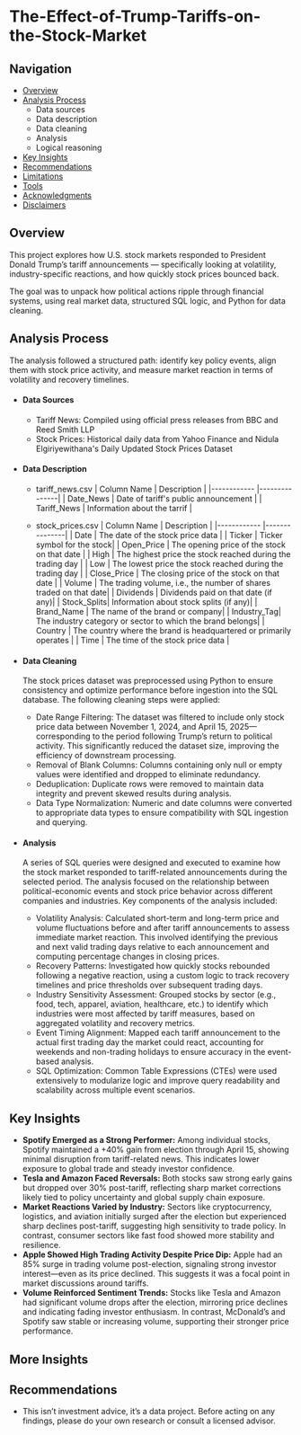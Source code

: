 # The-Effect-of-Trump-Tariffs-on-the-Stock-Market

## Navigation

- [Overview](#overview)
- [Analysis Process](#analysis-process)
  - Data sources 
  - Data description 
  - Data cleaning
  - Analysis 
  - Logical reasoning 
- [Key Insights](#key-insights)
- [Recommendations](#recommendations) 
- [Limitations](#limitations) 
- [Tools](#tools-used)
- [Acknowledgments](#acknowledgments) 
- [Disclaimers](#disclaimers) 

## Overview
This project explores how U.S. stock markets responded to President Donald Trump’s tariff announcements — specifically looking at volatility, industry-specific reactions, and how quickly stock prices bounced back.

The goal was to unpack how political actions ripple through financial systems, using real market data, structured SQL logic, and Python for data cleaning.


## Analysis Process
The analysis followed a structured path: identify key policy events, align them with stock price activity, and measure market reaction in terms of volatility and recovery timelines.
* #### Data Sources
  - Tariff News: Compiled using official press releases from BBC and Reed Smith LLP
  - Stock Prices: Historical daily data from Yahoo Finance and Nidula Elgiriyewithana's Daily Updated Stock Prices Dataset

* #### Data Description
  - tariff_news.csv
    | Column Name | Description  |
    |------------ |---------------|
    | Date_News   | Date of tariff's public announcement |
    | Tariff_News | Information about the tarrif |
    
  - stock_prices.csv
    | Column Name | Description  |
    |------------ |---------------|
    | Date        | The date of the stock price data |
    | Ticker      | Ticker symbol for the stock|
    | Open_Price  | The opening price of the stock on that date |
    | High        | The highest price the stock reached during the trading day | 
    | Low         | The lowest price the stock reached during the trading day |
    | Close_Price | The closing price of the stock on that date |
    | Volume      | The trading volume, i.e., the number of shares traded on that date|
    | Dividends   | Dividends paid on that date (if any)|
    | Stock_Splits| Information about stock splits (if any)|
    | Brand_Name  | The name of the brand or company|
    | Industry_Tag| The industry category or sector to which the brand belongs|
    | Country     | The country where the brand is headquartered or primarily operates |
    | Time        | The time of the stock price data |
  


* #### Data Cleaning
  The stock prices dataset was preprocessed using Python to ensure consistency and optimize performance before ingestion into the SQL database. The following cleaning steps were applied:

  - Date Range Filtering: The dataset was filtered to include only stock price data between November 1, 2024, and April 15, 2025—corresponding to the period following Trump’s return to political activity. This significantly reduced the dataset size, improving the efficiency of downstream processing.
  - Removal of Blank Columns: Columns containing only null or empty values were identified and dropped to eliminate redundancy.
  - Deduplication: Duplicate rows were removed to maintain data integrity and prevent skewed results during analysis.
  - Data Type Normalization: Numeric and date columns were converted to appropriate data types to ensure compatibility with SQL ingestion and querying.

* #### Analysis
  A series of SQL queries were designed and executed to examine how the stock market responded to tariff-related announcements during the selected period. The analysis focused on the relationship between political-economic events and stock price behavior across different companies and industries. Key components of the analysis included:

  - Volatility Analysis: Calculated short-term and long-term price and volume fluctuations before and after tariff announcements to assess immediate market reaction. This involved identifying the previous and next valid trading days relative to each announcement and computing percentage changes in closing prices.
  - Recovery Patterns: Investigated how quickly stocks rebounded following a negative reaction, using a custom logic to track recovery timelines and price thresholds over subsequent trading days.
  - Industry Sensitivity Assessment: Grouped stocks by sector (e.g., food, tech, apparel, aviation, healthcare, etc.) to identify which industries were most affected by tariff measures, based on aggregated volatility and recovery metrics.
  - Event Timing Alignment: Mapped each tariff announcement to the actual first trading day the market could react, accounting for weekends and non-trading holidays to ensure accuracy in the event-based analysis.
  - SQL Optimization: Common Table Expressions (CTEs) were used extensively to modularize logic and improve query readability and scalability across multiple event scenarios.

## Key Insights
- **Spotify Emerged as a Strong Performer:** Among individual stocks, Spotify maintained a +40% gain from election through April 15, showing minimal disruption from tariff-related news. This indicates lower exposure to global trade and steady investor confidence.
- **Tesla and Amazon Faced Reversals:** Both stocks saw strong early gains but dropped over 30% post-tariff, reflecting sharp market corrections likely tied to policy uncertainty and global supply chain exposure.
-  **Market Reactions Varied by Industry:** Sectors like cryptocurrency, logistics, and aviation initially surged after the election but experienced sharp declines post-tariff, suggesting high sensitivity to trade policy. In contrast, consumer sectors like fast food showed more stability and resilience.
- **Apple Showed High Trading Activity Despite Price Dip:** Apple had an 85% surge in trading volume post-election, signaling strong investor interest—even as its price declined. This suggests it was a focal point in market discussions around tariffs.
- **Volume Reinforced Sentiment Trends:** Stocks like Tesla and Amazon had significant volume drops after the election, mirroring price declines and indicating fading investor enthusiasm. In contrast, McDonald’s and Spotify saw stable or increasing volume, supporting their stronger price performance.

## More Insights

## Recommendations
- This isn’t investment advice, it’s a data project. Before acting on any findings, please do your own research or consult a licensed advisor.


